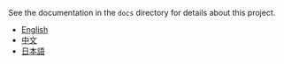 See the documentation in the `docs` directory for details about this project.
- [English](docs/README_EN.md)
- [中文](docs/README_ZH.md)
- [日本語](docs/README_JP.md)
